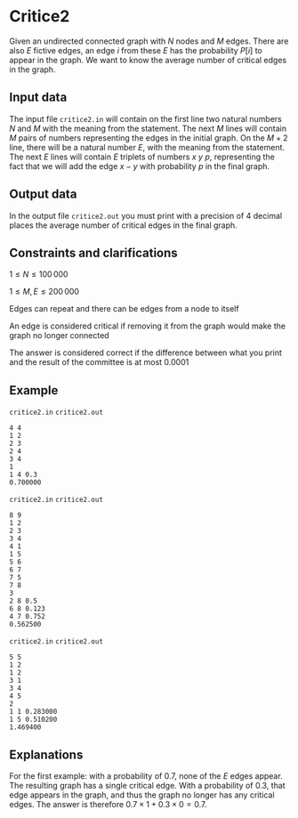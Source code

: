 # Critice2

Given an undirected connected graph with $N$ nodes and $M$ edges. There are also $E$ fictive edges, an edge $i$ from these $E$ has the probability $P[i]$ to appear in the graph. We want to know the average number of critical edges in the graph.

## Input data

The input file `critice2.in` will contain on the first line two natural numbers $N$ and $M$ with the meaning from the statement. The next $M$ lines will contain $M$ pairs of numbers representing the edges in the initial graph. On the $M+2$ line, there will be a natural number $E$, with the meaning from the statement. The next $E$ lines will contain $E$ triplets of numbers $x$ $y$ $p$, representing the fact that we will add the edge $x-y$ with probability $p$ in the final graph.

## Output data

In the output file `critice2.out` you must print with a precision of 4 decimal places the average number of critical edges in the final graph.

## Constraints and clarifications

$1 \leq N \leq 100\,000$

$1 \leq M, E \leq 200\,000$

Edges can repeat and there can be edges from a node to itself

An edge is considered critical if removing it from the graph would make the graph no longer connected

The answer is considered correct if the difference between what you print and the result of the committee is at most $0.0001$

## Example

`critice2.in` `critice2.out`
```
4 4
1 2
2 3
2 4
3 4
1
1 4 0.3
0.700000
```

`critice2.in` `critice2.out`
```
8 9
1 2
2 3
3 4
4 1
1 5
5 6
6 7
7 5
7 8
3
2 8 0.5
6 8 0.123
4 7 0.752
0.562500
```

`critice2.in` `critice2.out`
```
5 5
1 2
1 2
3 1
3 4
4 5
2
1 1 0.283000
1 5 0.510200
1.469400
```

## Explanations

For the first example: with a probability of $0.7$, none of the $E$ edges appear. The resulting graph has a single critical edge. With a probability of $0.3$, that edge appears in the graph, and thus the graph no longer has any critical edges. The answer is therefore $0.7 \times 1 + 0.3 \times 0 = 0.7$.